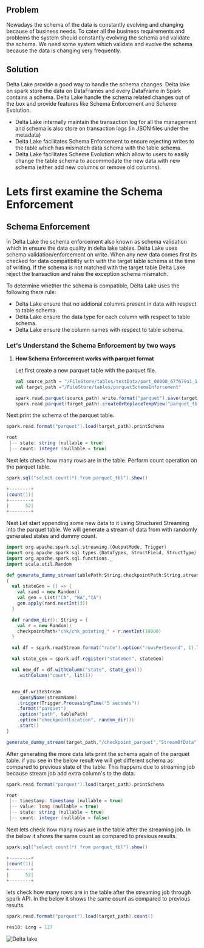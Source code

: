 
## Problem
Nowadays the schema of the data is constantly evolving and changing because of business needs. To cater all the business requirements and problems the system should constantly evolving the schema and validate the schema. We need some system which validate and evolve the schema because the data is changing very frequently.

## Solution
Delta Lake provide a good way to handle the schema changes. Delta lake on spark store the data on DataFrames and every DataFrame in Spark contains a schema. Delta Lake handle the schema related changes out of the box and provide features like Schema Enforcement and Scheme Evolution.

 - Delta Lake internally maintain the transaction log for all the management and schema is also store on transaction logs (in JSON files under the metadata)
 - Delta Lake facilitates Schema Enforcement to ensure rejecting writes to the table which has mismatch data schema with the table schema.
 - Delta Lake facilitates Scheme Evolution which allow to users to easily change the table schema to accommodate the new data with new schema (either add new columns or remove old columns).
 

# Lets first examine the Schema Enforcement

## Schema Enforcement

In Delta Lake the schema enforcement also known as schema validation which in ensure the data quality in delta lake tables. Delta Lake uses schema validation/enforcement on write. When any new data comes first its checked for data compatibility with with the target table schema at the time of writing. If the schema is not matched with the target table Delta Lake reject the transaction and raise the exception schema mismatch.

 To determine whether the schema is compatible, Delta Lake uses the following there rule:
 
 - Delta Lake ensure that no addional columns present in data with respect to table schema.
 - Delta Lake ensure the  data type for each column with respect to table schema.
 - Delta Lake ensure the column names with respect to table schema.

### Let's Understand the Schema Enforcement by two ways

 1. **How Schema Enforcement works with parquet format**
 
	 Let first create a new parquet table with the parquet file.
	```scala
	val source_path = "/FileStore/tables/testData/part_00000_67f679a1_1d91_4571_9d54_54ab84497267_c000_snappy.parquet"
	val target_path ="/FileStore/tables/parquetSchemaEnforcement"

	spark.read.parquet(source_path).write.format("parquet").save(target_path)
	spark.read.parquet(target_path).createOrReplaceTempView("parquet_tbl")
	```
Next print the schema of the parquet table.
```scala
spark.read.format("parquet").load(target_path).printSchema

root
 |-- state: string (nullable = true)
 |-- count: integer (nullable = true)

```
Next lets check how many rows are in the table. Perform count operation on the parquet table.
```scala
spark.sql("select count(*) from parquet_tbl").show()

+--------+
|count(1)|
+--------+
|      52|
+--------+

```
Next Let start appending some new data to it using Structured Streaming into the parquet table. We will generate a stream of data from with randomly generated states and dummy count.

```scala
import org.apache.spark.sql.streaming.{OutputMode, Trigger}
import org.apache.spark.sql.types.{DataTypes, StructField, StructType}
import org.apache.spark.sql.functions._
import scala.util.Random

def generate_dummy_stream(tablePath:String,checkpointPath:String,streamName:String)
{
  val stateGen = () => {
    val rand = new Random()
    val gen = List("CA", "WA","IA")
    gen.apply(rand.nextInt(3))
  }

  def random_dir(): String = {
    val r = new Random()
    checkpointPath+"chk/chk_pointing_" + r.nextInt(10000)
  }

  val df = spark.readStream.format("rate").option("rowsPerSecond", 1).load()

  val state_gen = spark.udf.register("stateGen", stateGen)

  val new_df = df.withColumn("state", state_gen())
    .withColumn("count", lit(1))


  new_df.writeStream
    .queryName(streamName)
    .trigger(Trigger.ProcessingTime("5 seconds"))
    .format("parquet")
    .option("path", tablePath)
    .option("checkpointLocation", random_dir())
    .start()
}
```

```scala
generate_dummy_stream(target_path,"/checkpoint_parquet","StreamOfData")
```

After generating the more data lets print the schema again of the parquet table. if you see in the below result we will get different schema as compared to previous state of the table. This happens due to streaming job because stream job add extra column's to the data.
```scala
spark.read.format("parquet").load(target_path).printSchema

root
 |-- timestamp: timestamp (nullable = true)
 |-- value: long (nullable = true)
 |-- state: string (nullable = true)
 |-- count: integer (nullable = false)
```
Next lets check how many rows are in the table after the streaming job. In the below it shows the same count as compared to previous results.
```scala
spark.sql("select count(*) from parquet_tbl").show()

+--------+
|count(1)|
+--------+
|      52|
+--------+

```
lets check how many rows are in the table after the streaming job through spark API. In the below it shows the same count as compared to previous results.
```scala
spark.read.format("parquet").load(target_path).count()

res10: Long = 127
```

![Delta lake](https://github.com/gurditsingh/blog/blob/gh-pages/_screenshots/dl_ep3.jpg?raw=true)

<!--stackedit_data:
eyJoaXN0b3J5IjpbMTE3Mjg1NzgwMywxODk3MTczOTMxLDk5Mj
k4NDg4OSwtMTE2ODAyNDkwOSwyMTQyMzE3NjcxLC00MjEyNDQy
NzMsLTE3MjI0Nzk0MjIsLTE1NzExMTU2MjIsMzAxOTgwMTg5LC
0yMDA0NTE3MzIyLC0xNjQzMjYxNjQzLC0xOTI4MDA3NDg5LDc0
NzA1OTA3OSw2NzE1Mjg1MTUsLTY5MTgxNzg0NCwxMjU1MTA4Ni
wtMzAyMjEzNTY5LC02Njc1MTg1MDMsLTE2NzAyODUzNzIsMjA5
NTk0NzU3OF19
-->